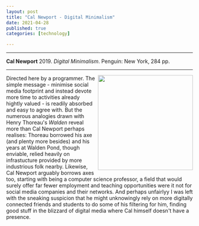 ```yaml
---
layout: post
title: "Cal Newport - Digital Minimalism"
date: 2021-04-28
published: true
categories: [technology]

---
```



***
<b>Cal Newport</b> 2019. _Digital Minimalism_. Penguin: New York, 284 pp.

***
<img align="right"  width="256" src="https://images3.penguinrandomhouse.com/cover/9780525536512" alt="">  

Directed here by a programmer.  The simple message - minimise social media footprint and instead devote more time to activities already hightly valued  - is readily absorbed and easy to agree with.  But the numerous analogies drawn with Henry Thoreau's _Walden_ reveal more than Cal Newport perhaps realises: Thoreau borrowed his axe (and plenty more besides) and his years at Walden Pond, though enviable, relied heavily on infrastucture provided by more industrious folk nearby.  Likewise, Cal Newport arguably borrows axes too, starting with being a computer science professor, a field that would surely offer far fewer employment and teaching opportunities were it not for social media companies and their networks. And perhaps unfairlyy I was left with the sneaking suspicion that he might unknowingly rely on more digitally connected friends and students to do some of his filtering for him, finding good stuff in the blizzard of digital media where Cal himself doesn't have a presence. 
